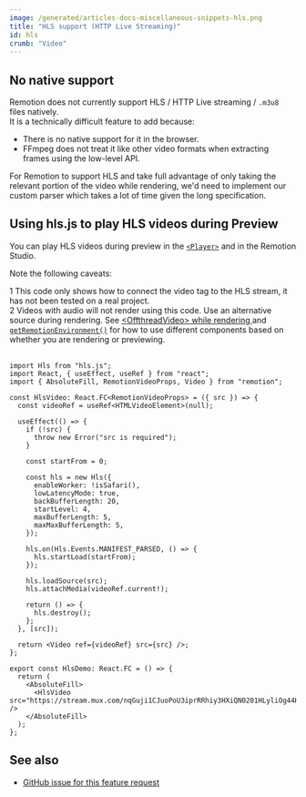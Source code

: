 ```yaml
---
image: /generated/articles-docs-miscellaneous-snippets-hls.png
title: "HLS support (HTTP Live Streaming)"
id: hls
crumb: "Video"
---
```


## No native support

Remotion does not currently support HLS / HTTP Live streaming / `.m3u8` files natively.  
It is a technically difficult feature to add because:

- There is no native support for it in the browser.
- FFmpeg does not treat it like other video formats when extracting frames using the low-level API.

For Remotion to support HLS and take full advantage of only taking the relevant portion of the video while rendering, we'd need to implement our custom parser which takes a lot of time given the long specification.

## Using hls.js to play HLS videos during Preview

You can play HLS videos during preview in the [`<Player>`](/docs/player) and in the Remotion Studio.

Note the following caveats:

<Step>1</Step> This code only shows how to connect the video tag to the HLS stream, it has not been tested on a real project. <br/>
<Step>2</Step> Videos with audio will not render using this code. Use an alternative source during rendering. See <a href="/docs/miscellaneous/snippets/offthread-video-while-rendering">&lt;OffthreadVideo&gt; while rendering
</a> and <a href="/docs/get-remotion-environment"><code>getRemotionEnvironment()</code></a> for how to use different components based on whether you are rendering or previewing.<br/><br/>

```tsx twoslash title="HlsDemo.tsx"
import Hls from "hls.js";
import React, { useEffect, useRef } from "react";
import { AbsoluteFill, RemotionVideoProps, Video } from "remotion";

const HlsVideo: React.FC<RemotionVideoProps> = ({ src }) => {
  const videoRef = useRef<HTMLVideoElement>(null);

  useEffect(() => {
    if (!src) {
      throw new Error("src is required");
    }

    const startFrom = 0;

    const hls = new Hls({
      enableWorker: !isSafari(),
      lowLatencyMode: true,
      backBufferLength: 20,
      startLevel: 4,
      maxBufferLength: 5,
      maxMaxBufferLength: 5,
    });

    hls.on(Hls.Events.MANIFEST_PARSED, () => {
      hls.startLoad(startFrom);
    });

    hls.loadSource(src);
    hls.attachMedia(videoRef.current!);

    return () => {
      hls.destroy();
    };
  }, [src]);

  return <Video ref={videoRef} src={src} />;
};

export const HlsDemo: React.FC = () => {
  return (
    <AbsoluteFill>
      <HlsVideo src="https://stream.mux.com/nqGuji1CJuoPoU3iprRRhiy3HXiQN0201HLyliOg44HOU.m3u8" />
    </AbsoluteFill>
  );
};
```

## See also

- [GitHub issue for this feature request](https://github.com/remotion-dev/remotion/issues/2930)
